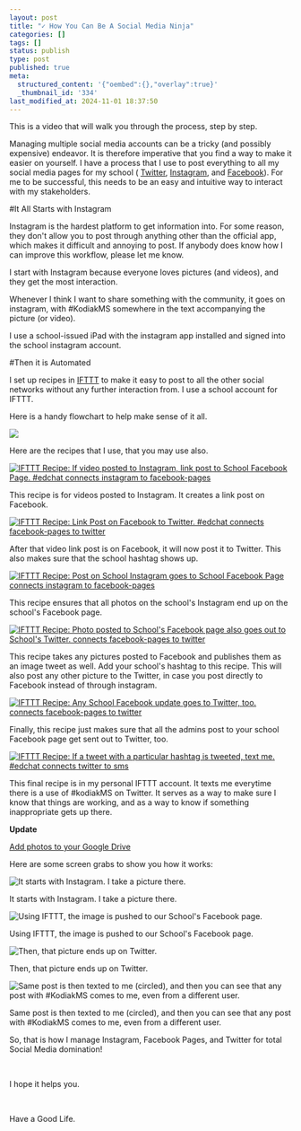 ```yaml
---
layout: post
title: "✓ How You Can Be A Social Media Ninja"
categories: []
tags: []
status: publish
type: post
published: true
meta:
  structured_content: '{"oembed":{},"overlay":true}'
  _thumbnail_id: '334'
last_modified_at: 2024-11-01 18:37:50
---
```


This is a video that will walk you through the process, step by step.




Managing multiple social media accounts can be a tricky (and possibly expensive) endeavor. It is therefore imperative that you find a way to make it easier on yourself. I have a process that I use to post everything to all my social media pages for my school (
[Twitter](https://twitter.com/kodiakmiddle), 
[Instagram](https://instagram.com/kodiakmiddleschool), and 
[Facebook](https://www.facebook.com/KodiakMiddleSchool)). For me to be successful, this needs to be an easy and intuitive way to interact with my stakeholders.

#It All Starts with Instagram


Instagram is the hardest platform to get information into. For some reason, they don't allow you to post through anything other than the official app, which makes it difficult and annoying to post. If anybody does know how I can improve this workflow, please let me know.

I start with Instagram because everyone loves pictures (and videos), and they get the most interaction.

Whenever I think I want to share something with the community, it goes on instagram, with #KodiakMS somewhere in the text accompanying the picture (or video).

I use a school-issued iPad with the instagram app installed and signed into the school instagram account.

#Then it is Automated


I set up recipes in 
[IFTTT](http://ifttt.com) to make it easy to post to all the other social networks without any further interaction from. I use a school account for IFTTT.

Here is a handy flowchart to help make sense of it all.












































  

    
  
    
![](/squarespace_images/content_v1_4fffa949e4b0b4590d67b4e7_1424598358530-406XIJZVPZO7NDN3GB3F_image-asset.jpeg_)
  


  



Here are the recipes that I use, that you may use also.

[![IFTTT Recipe: If video posted to Instagram, link post to School Facebook Page. #edchat connects instagram to facebook-pages](https://ifttt.com/recipe_embed_img/262057)](https://ifttt.com/view_embed_recipe/262057-if-video-posted-to-instagram-link-post-to-school-facebook-page-edchat)




This recipe is for videos posted to Instagram. It creates a link post on Facebook.

[![IFTTT Recipe: Link Post on Facebook to Twitter. #edchat connects facebook-pages to twitter](https://ifttt.com/recipe_embed_img/262059)](https://ifttt.com/view_embed_recipe/262059-link-post-on-facebook-to-twitter-edchat)




After that video link post is on Facebook, it will now post it to Twitter. This also makes sure that the school hashtag shows up.

[![IFTTT Recipe: Post on School Instagram goes to School Facebook Page connects instagram to facebook-pages](https://ifttt.com/recipe_embed_img/262060)](https://ifttt.com/view_embed_recipe/262060-post-on-school-instagram-goes-to-school-facebook-page)




This recipe ensures that all photos on the school's Instagram end up on the school's Facebook page.

[![IFTTT Recipe: Photo posted to School's Facebook page also goes out to School's Twitter. connects facebook-pages to twitter](https://ifttt.com/recipe_embed_img/262061)](https://ifttt.com/view_embed_recipe/262061-photo-posted-to-school-s-facebook-page-also-goes-out-to-school-s-twitter)




This recipe takes any pictures posted to Facebook and publishes them as an image tweet as well. Add your school's hashtag to this recipe. This will also post any other picture to the Twitter, in case you post directly to Facebook instead of through instagram.

[![IFTTT Recipe: Any School Facebook update goes to Twitter, too.  connects facebook-pages to twitter](https://ifttt.com/recipe_embed_img/262062)](https://ifttt.com/view_embed_recipe/262062-any-school-facebook-update-goes-to-twitter-too)




Finally, this recipe just makes sure that all the admins post to your school Facebook page get sent out to Twitter, too.

[![IFTTT Recipe: If a tweet with a particular hashtag is tweeted, text me. #edchat connects twitter to sms](https://ifttt.com/recipe_embed_img/262063)](https://ifttt.com/view_embed_recipe/262063-if-a-tweet-with-a-particular-hashtag-is-tweeted-text-me-edchat)




This final recipe is in my personal IFTTT account. It texts me everytime there is a use of #kodiakMS on Twitter. It serves as a way to make sure I know that things are working, and as a way to know if something inappropriate gets up there.

**Update**
 
[Add photos to your Google Drive](https://ifttt.com/applets/pfDEphPb-save-your-new-instagram-photos-to-google-photos)

Here are some screen grabs to show you how it works:












































  

    
  
    
![It starts with Instagram. I take a picture there.&nbsp;](/squarespace_images/content_v1_4fffa949e4b0b4590d67b4e7_1424598616855-J13C0ZMBYPDI9N1LC01I_IMG_6011.PNG_)
        
          
        

        
          
          
It starts with Instagram. I take a picture there. 
  


  













































  

    
  
    
![Using IFTTT, the image is pushed to our School's Facebook page.&nbsp;](/squarespace_images/content_v1_4fffa949e4b0b4590d67b4e7_1424598695860-CWTD30HNOXOBOGNPPUG8_image-asset.png_)
        
          
        

        
          
          
Using IFTTT, the image is pushed to our School's Facebook page. 
  


  













































  

    
  
    
![Then, that picture ends up on Twitter.&nbsp;](/squarespace_images/content_v1_4fffa949e4b0b4590d67b4e7_1424598733147-33SUVTJZ6B6Z3KIJ02SL_image-asset.png_)
        
          
        

        
          
          
Then, that picture ends up on Twitter. 
  


  













































  

    
  
    
![Same post is then texted to me (circled), and then you can see that any post with #KodiakMS comes to me, even from a different user.&nbsp;](/squarespace_images/content_v1_4fffa949e4b0b4590d67b4e7_1424598904512-B4SH1B7SVUMBXLKZU841_image-asset.jpeg_)
        
          
        

        
          
          
Same post is then texted to me (circled), and then you can see that any post with #KodiakMS comes to me, even from a different user. 
  


  





So, that is how I manage Instagram, Facebook Pages, and Twitter for total Social Media domination! 

 

I hope it helps you. 

 

Have a Good Life.
